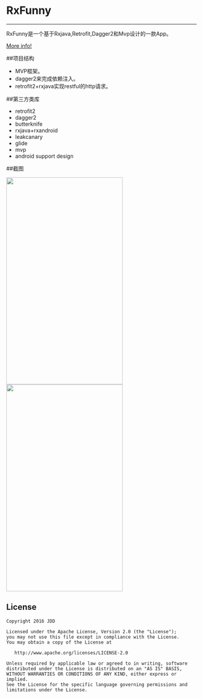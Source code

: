 # RxFunny

----------

RxFunny是一个基于Rxjava,Retrofit,Dagger2和Mvp设计的一款App。


[More info!](http://www.jianshu.com/p/9430eca553a5 "More info")

##项目结构
 * MVP框架。
 * dagger2来完成依赖注入。
 * retrofit2+rxjava实现restful的http请求。

##第三方类库
* retrofit2
* dagger2
* butterknife
* rxjava+rxandroid
* leakcanary
* glide
* mvp
* android support design

##截图
<!--<img src="http://7xsffo.com1.z0.glb.clouddn.com/rxjoke_copyright.png" width="308" height="548"/>-->
<img src="http://7xsffo.com1.z0.glb.clouddn.com/rxjoke_main.png" width="308" height="548"/>

<!--<img src="http://7xsffo.com1.z0.glb.clouddn.com/rxjoke_icon.png" width="308" height="548"/>-->
<img src="http://7xsffo.com1.z0.glb.clouddn.com/rxjoke_error.png" width="308" height="548"/>

## License

    Copyright 2016 JDD

    Licensed under the Apache License, Version 2.0 (the "License");
    you may not use this file except in compliance with the License.
    You may obtain a copy of the License at

       http://www.apache.org/licenses/LICENSE-2.0

    Unless required by applicable law or agreed to in writing, software
    distributed under the License is distributed on an "AS IS" BASIS,
    WITHOUT WARRANTIES OR CONDITIONS OF ANY KIND, either express or implied.
    See the License for the specific language governing permissions and
    limitations under the License.
